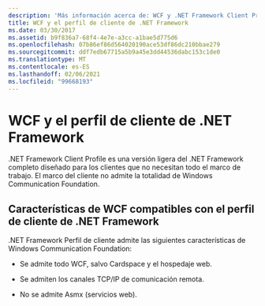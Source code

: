 ```yaml
---
description: 'Más información acerca de: WCF y .NET Framework Client Profile'
title: WCF y el perfil de cliente de .NET Framework
ms.date: 03/30/2017
ms.assetid: b9f836a7-68f4-4e7e-a3cc-a1bae5d775d6
ms.openlocfilehash: 07b86ef86d564020190ace53df86dc210bbae279
ms.sourcegitcommit: ddf7edb67715a5b9a45e3dd44536dabc153c1de0
ms.translationtype: MT
ms.contentlocale: es-ES
ms.lasthandoff: 02/06/2021
ms.locfileid: "99668193"
---
```

# <a name="wcf-and-net-framework-client-profile"></a>WCF y el perfil de cliente de .NET Framework

.NET Framework Client Profile es una versión ligera del .NET Framework completo diseñado para los clientes que no necesitan todo el marco de trabajo. El marco del cliente no admite la totalidad de Windows Communication Foundation.  
  
## <a name="wcf-features-supported-by-the-net-framework-client-profile"></a>Características de WCF compatibles con el perfil de cliente de .NET Framework  

 .NET Framework Perfil de cliente admite las siguientes características de Windows Communication Foundation:  
  
- Se admite todo WCF, salvo Cardspace y el hospedaje web.  
  
- Se admiten los canales TCP/IP de comunicación remota.  
  
- No se admite Asmx (servicios web).
